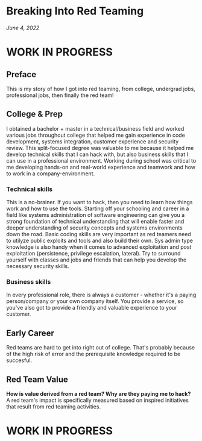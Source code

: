 # Breaking Into Red Teaming
_June 4, 2022_
# WORK IN PROGRESS

## Preface
This is my story of how I got into red teaming, from college, undergrad jobs, professional jobs, then finally the red team!

## College & Prep
I obtained a bachelor + master in a technical/business field and worked various jobs throughout college that helped me gain experience in code development, systems integration, customer experience and security review. This split-focused degree was valuable to me because it helped me develop technical skills that I can hack with, but also business skills that I can use in a professional environment. Working during school was critical to me developing hands-on and real-world experience and teamwork and how to work in a company-environment.

### Technical skills
This is a no-brainer. If you want to hack, then you need to learn how things work and how to use the tools. Starting off your schooling and career in a field like systems administration of software engineering can give you a strong foundation of technical understanding that will enable faster and deeper understanding of security concepts and systems environments down the road. Basic coding skills are very important as red teamers need to utilyze public exploits and tools and also build their own. Sys admin type knowledge is also handy when it comes to advanced exploitation and post exploitation (persistence, privilege escalation, lateral). Try to surround yourself with classes and jobs and friends that can help you develop the necessary security skills.

### Business skills
In every professional role, there is always a customer - whether it's a paying person/company or your own company itself. You provide a service, so you've also got to provide a friendly and valuable experience to your customer.

## Early Career
Red teams are hard to get into right out of college. That's probably because of the high risk of error and the prerequisite knowledge required to be succesful. 

## Red Team Value
**How is value derived from a red team? Why are they paying me to hack?**\
A red team's impact is specifically measured based on inspired initiatives that result from red teaming activities.

# WORK IN PROGRESS
